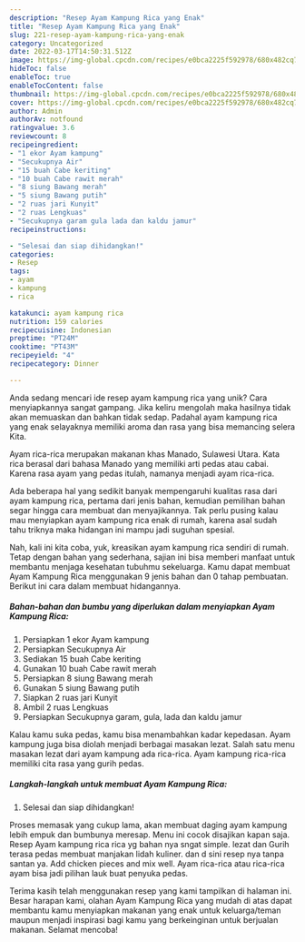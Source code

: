 ```yaml
---
description: "Resep Ayam Kampung Rica yang Enak"
title: "Resep Ayam Kampung Rica yang Enak"
slug: 221-resep-ayam-kampung-rica-yang-enak
category: Uncategorized
date: 2022-03-17T14:50:31.512Z
image: https://img-global.cpcdn.com/recipes/e0bca2225f592978/680x482cq70/ayam-kampung-rica-foto-resep-utama.jpg
hideToc: false
enableToc: true
enableTocContent: false
thumbnail: https://img-global.cpcdn.com/recipes/e0bca2225f592978/680x482cq70/ayam-kampung-rica-foto-resep-utama.jpg
cover: https://img-global.cpcdn.com/recipes/e0bca2225f592978/680x482cq70/ayam-kampung-rica-foto-resep-utama.jpg
author: Admin
authorAv: notfound
ratingvalue: 3.6
reviewcount: 8
recipeingredient:
- "1 ekor Ayam kampung"
- "Secukupnya Air"
- "15 buah Cabe keriting"
- "10 buah Cabe rawit merah"
- "8 siung Bawang merah"
- "5 siung Bawang putih"
- "2 ruas jari Kunyit"
- "2 ruas Lengkuas"
- "Secukupnya garam gula lada dan kaldu jamur"
recipeinstructions:

- "Selesai dan siap dihidangkan!"
categories:
- Resep
tags:
- ayam
- kampung
- rica

katakunci: ayam kampung rica 
nutrition: 159 calories
recipecuisine: Indonesian
preptime: "PT24M"
cooktime: "PT43M"
recipeyield: "4"
recipecategory: Dinner

---
```





Anda sedang mencari ide resep ayam kampung rica yang unik? Cara menyiapkannya sangat gampang. Jika keliru mengolah maka hasilnya tidak akan memuaskan dan bahkan tidak sedap. Padahal ayam kampung rica yang enak selayaknya memiliki aroma dan rasa yang bisa memancing selera Kita.





Ayam rica-rica merupakan makanan khas Manado, Sulawesi Utara. Kata rica berasal dari bahasa Manado yang memiliki arti pedas atau cabai. Karena rasa ayam yang pedas itulah, namanya menjadi ayam rica-rica.

Ada beberapa hal yang sedikit banyak mempengaruhi kualitas rasa dari ayam kampung rica, pertama dari jenis bahan, kemudian pemilihan bahan segar hingga cara membuat dan menyajikannya. Tak perlu pusing kalau mau menyiapkan ayam kampung rica enak di rumah, karena asal sudah tahu triknya maka hidangan ini mampu jadi suguhan spesial.






Nah, kali ini kita coba, yuk, kreasikan ayam kampung rica sendiri di rumah. Tetap dengan bahan yang sederhana, sajian ini bisa memberi manfaat untuk membantu menjaga kesehatan tubuhmu sekeluarga. Kamu dapat membuat Ayam Kampung Rica menggunakan 9 jenis bahan dan 0 tahap pembuatan. Berikut ini cara dalam membuat hidangannya.

<!--inarticleads1-->

##### Bahan-bahan dan bumbu yang diperlukan dalam menyiapkan Ayam Kampung Rica:

1. Persiapkan 1 ekor Ayam kampung
1. Persiapkan Secukupnya Air
1. Sediakan 15 buah Cabe keriting
1. Gunakan 10 buah Cabe rawit merah
1. Persiapkan 8 siung Bawang merah
1. Gunakan 5 siung Bawang putih
1. Siapkan 2 ruas jari Kunyit
1. Ambil 2 ruas Lengkuas
1. Persiapkan Secukupnya garam, gula, lada dan kaldu jamur


Kalau kamu suka pedas, kamu bisa menambahkan kadar kepedasan. Ayam kampung juga bisa diolah menjadi berbagai masakan lezat. Salah satu menu masakan lezat dari ayam kampung ada rica-rica. Ayam kampung rica-rica memiliki cita rasa yang gurih pedas. 

<!--inarticleads2-->

##### Langkah-langkah untuk membuat Ayam Kampung Rica:


1. Selesai dan siap dihidangkan!

Proses memasak yang cukup lama, akan membuat daging ayam kampung lebih empuk dan bumbunya meresap. Menu ini cocok disajikan kapan saja. Resep Ayam kampung rica rica yg bahan nya sngat simple. lezat dan Gurih terasa pedas membuat manjakan lidah kuliner. dan d sini resep nya tanpa santan ya. Add chicken pieces and mix well. Ayam rica-rica atau rica-rica ayam bisa jadi pilihan lauk buat penyuka pedas. 

Terima kasih telah menggunakan resep yang kami tampilkan di halaman ini. Besar harapan kami, olahan Ayam Kampung Rica yang mudah di atas dapat membantu kamu menyiapkan makanan yang enak untuk keluarga/teman maupun menjadi inspirasi bagi kamu yang berkeinginan untuk berjualan makanan. Selamat mencoba!
